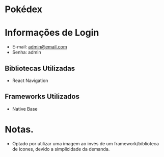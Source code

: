 # Pokédex

# Informações de Login

- E-mail: admin@email.com
- Senha: admin

## Bibliotecas Utilizadas

- React Navigation

## Frameworks Utilizados

- Native Base

# Notas.

- Optado por utilizar uma imagem ao invés de um framework/biblioteca de icones, devido a simplicidade da demanda.
